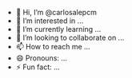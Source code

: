 - 👋 Hi, I’m @carlosalepcm
- 👀 I’m interested in ...
- 🌱 I’m currently learning ...
- 💞️ I’m looking to collaborate on ...
- 📫 How to reach me ...
- 😄 Pronouns: ...
- ⚡ Fun fact: ...

<!---
carlosalepcm/carlosalepcm is a ✨ special ✨ repository because its `README.md` (this file) appears on your GitHub profile.
You can click the Preview link to take a look at your changes.
--->
